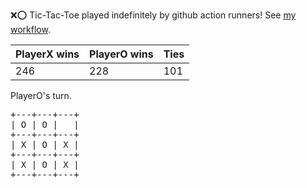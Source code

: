 :x::o: Tic-Tac-Toe played indefinitely by github action runners! See [my workflow](.github/workflows/play.yaml).

|PlayerX wins|PlayerO wins|Ties|
|-|-|-|
|246|228|101|

PlayerO's turn.

<pre>
+---+---+---+
| O | O |   |
+---+---+---+
| X | O | X |
+---+---+---+
| X | O | X |
+---+---+---+
</pre>